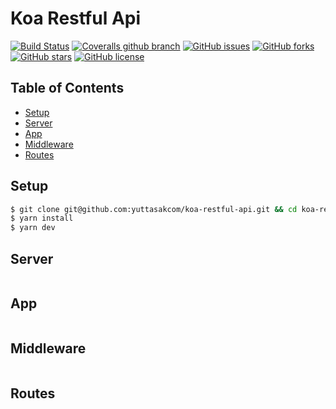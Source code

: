 # Koa Restful Api

[![Build Status](https://travis-ci.org/yuttasakcom/koa-restful-api.svg?branch=master)](https://travis-ci.org/yuttasakcom/koa-restful-api)
[![Coveralls github branch](https://img.shields.io/coveralls/github/yuttasakcom/koa-restful-api/master.svg)](https://coveralls.io/github/yuttasakcom/koa-restful-api?branch=master)
[![GitHub issues](https://img.shields.io/github/issues/yuttasakcom/koa-restful-api.svg)](https://github.com/yuttasakcom/koa-restful-api/issues)
[![GitHub forks](https://img.shields.io/github/forks/yuttasakcom/koa-restful-api.svg)](https://github.com/yuttasakcom/koa-restful-api/network)
[![GitHub stars](https://img.shields.io/github/stars/yuttasakcom/koa-restful-api.svg)](https://github.com/yuttasakcom/koa-restful-api/stargazers)
[![GitHub license](https://img.shields.io/github/license/yuttasakcom/koa-restful-api.svg)](https://github.com/yuttasakcom/koa-restful-api/blob/master/LICENSE)

## Table of Contents
* [Setup](#setup)
* [Server](#server)
* [App](#app)
* [Middleware](#middleware)
* [Routes](#routes)

## Setup
```bash
$ git clone git@github.com:yuttasakcom/koa-restful-api.git && cd koa-restful-api
$ yarn install
$ yarn dev
```

## Server
```javascript
```

## App
```javascript
```

## Middleware
```javascript
```

## Routes
```javascript
```
